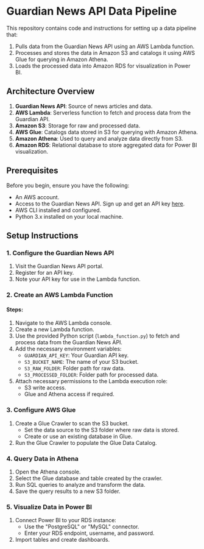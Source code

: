 # Guardian News API Data Pipeline

This repository contains code and instructions for setting up a data pipeline that:
1. Pulls data from the Guardian News API using an AWS Lambda function.
2. Processes and stores the data in Amazon S3 and catalogs it using AWS Glue for querying in Amazon Athena.
3. Loads the processed data into Amazon RDS for visualization in Power BI.

## Architecture Overview

1. **Guardian News API**: Source of news articles and data.
2. **AWS Lambda**: Serverless function to fetch and process data from the Guardian API.
3. **Amazon S3**: Storage for raw and processed data.
4. **AWS Glue**: Catalogs data stored in S3 for querying with Amazon Athena.
5. **Amazon Athena**: Used to query and analyze data directly from S3.
6. **Amazon RDS**: Relational database to store aggregated data for Power BI visualization.

## Prerequisites

Before you begin, ensure you have the following:
- An AWS account.
- Access to the Guardian News API. Sign up and get an API key [here](https://open-platform.theguardian.com/access/).
- AWS CLI installed and configured.
- Python 3.x installed on your local machine.

## Setup Instructions

### 1. Configure the Guardian News API
1. Visit the Guardian News API portal.
2. Register for an API key.
3. Note your API key for use in the Lambda function.

### 2. Create an AWS Lambda Function

#### Steps:
1. Navigate to the AWS Lambda console.
2. Create a new Lambda function.
3. Use the provided Python script (`lambda_function.py`) to fetch and process data from the Guardian News API.
4. Add the necessary environment variables:
   - `GUARDIAN_API_KEY`: Your Guardian API key.
   - `S3_BUCKET_NAME`: The name of your S3 bucket.
   - `S3_RAW_FOLDER`: Folder path for raw data.
   - `S3_PROCESSED_FOLDER`: Folder path for processed data.
5. Attach necessary permissions to the Lambda execution role:
   - S3 write access.
   - Glue and Athena access if required.

### 3. Configure AWS Glue
1. Create a Glue Crawler to scan the S3 bucket.
   - Set the data source to the S3 folder where raw data is stored.
   - Create or use an existing database in Glue.
2. Run the Glue Crawler to populate the Glue Data Catalog.

### 4. Query Data in Athena
1. Open the Athena console.
2. Select the Glue database and table created by the crawler.
3. Run SQL queries to analyze and transform the data.
4. Save the query results to a new S3 folder.


### 5. Visualize Data in Power BI
1. Connect Power BI to your RDS instance:
   - Use the "PostgreSQL" or "MySQL" connector.
   - Enter your RDS endpoint, username, and password.
2. Import tables and create dashboards.





